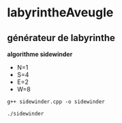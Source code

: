 # labyrintheAveugle

## générateur de labyrinthe

**algorithme sidewinder**

* N=1
* S=4
* E=2
* W=8

```
g++ sidewinder.cpp -o sidewinder
```
```
./sidewinder
```